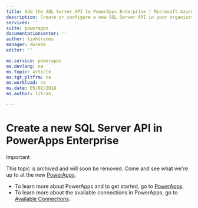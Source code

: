 ```yaml
---
title: Add the SQL Server API to PowerApps Enterprise | Microsoft Azure
description: Create or configure a new SQL Server API in your organization's app service environment and add connection to data on-premises
services: ''
suite: powerapps
documentationcenter: ''
author: linhtranms
manager: dwrede
editor: ''

ms.service: powerapps
ms.devlang: na
ms.topic: article
ms.tgt_pltfrm: na
ms.workload: na
ms.date: 05/02/2016
ms.author: litran

---
```

# Create a new SQL Server API in PowerApps Enterprise
> [!IMPORTANT]
> This topic is archived and will soon be removed. Come and see what we're up to at the new [PowerApps](https://powerapps.microsoft.com). 
> 
> * To learn more about PowerApps and to get started, go to [PowerApps](https://powerapps.microsoft.com).  
> * To learn more about the available connections in PowerApps, go to [Available Connections](https://powerapps.microsoft.com/tutorials/connections-list/). 
> 
> 

<!--Archived
Add the SQL Server API to your organization's (tenant) app service environment. 

## Create the API in the Azure portal

1. In the [Azure portal](https://portal.azure.com/), sign-in with your work account. For example, sign-in with *yourUserName*@*YourCompany*.com. When you do this, you are automatically signed in to your company subscription. 
2. Select **Browse** in the task bar:  
![][14]  
3. In the list, you can scroll to find PowerApps or type in *powerapps*:  
![][15]  
4. In **PowerApps**, select **Manage APIs**.
5. In **Manage APIs**, select **Add** to add the new API.
6. Enter a descriptive **name** for your API. For example, you're adding the SQL Server API for demo, you can name it *SQLServerDemo*.      
7. In **Source**, select **Available APIs** to select the pre-built APIs, and select **SQL Server**. 
8. Select **OK** to complete the steps.

When finished, a new SQL Server API is added to your app service environment.

## Configure connectivity to SQL Server on-premises

You can connect to SQL Server on-premises. To establish this hybrid connectivity, you can leverage existing hybrid networking solutions in Azure, including:

- [ExpressRoute](../expressroute/expressroute-introduction.md)
- [Site-to-site VPN](../vpn-gateway/vpn-gateway-create-site-to-site-rm-powershell.md)
- [Point-to-site connectivity](../vpn-gateway/vpn-gateway-point-to-site-create.md)  

    > [AZURE.NOTE]  Every app service environment has a virtual  network associated with it. You can establish this network connectivity to this virtual network.  
- [Hybrid connections](../app-service-web/web-sites-hybrid-connection-get-started.md)  

    > [AZURE.NOTE]  Every registered API in your app service environment has a corresponding web app. You can establish hybrid connections from this web app just like you can from any other web app.

The following example shows how to create a hybrid connection:  

1. Select the SQL Server API you just created and select the Resource group. In this example, select the API called *sqlconnectordemo*, and select the *DedicatedAses* Resource Group:  
![Resource group](./media/powerapps-create-api-sqlserver/sqlapi.png)

2.  Select the **Resources** tile, and then select the web app with the same name as your SQL Server API. In this example, select *sqlconnectordemo*:  
![Sql Web app](./media/powerapps-create-api-sqlserver/sqlwebapp.png)

3.  In **Settings**, select **Networking**. Select **Configure your hybrid connection endpoints**, and then follow [these instructions](../app-service-web/web-sites-hybrid-connection-get-started.md) to create the hybrid connection:  
![Networking](./media/powerapps-create-api-sqlserver/network.png)

Once your hybrid connection is created and connected, you have enabled the connection to your on-premises server. Next, create the connection to your data and give users access:  
![Hybrid connection](./media/powerapps-create-api-sqlserver/hybridconn.png)

## Create connection for SQL Server API

1. In the Azure portal, open PowerApps, and select **Manage APIs**. A list of the configured APIs is displayed:  
  ![](./media/powerapps-create-api-sqlserver/apilist.png)

2. Select the API you want. In this example, select **SQLServerDemo**, and select **Connections**. 

3. In Connections, select **Add connection**:  
![](./media/powerapps-create-api-sqlserver/addconnection.png)

4. Enter a name for the connection and enter the connection string. Entering the connection string requires you to know some specific properties about the service you're connecting to. For example, if you're connecting to on-premises SQL Server, then you need to know the username, password, and other properties required to successfully make the connection. 

5. Select **Add** to save your changes.

## Summary and next steps
In this topic, you added the SQL Server API to connect to SQL Server on-premises. Next, give users access to the API so it can be added to their apps: 

[Add a connection and give users access](powerapps-manage-api-connection-user-access.md)
-->

[14]: ./media/powerapps-create-api-sqlserver/browseall.png
[15]: ./media/powerapps-create-api-sqlserver/allresources.png
